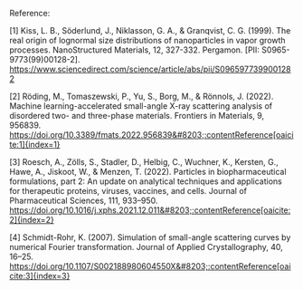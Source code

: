 Reference:

[1] Kiss, L. B., Söderlund, J., Niklasson, G. A., & Granqvist, C. G. (1999). The real origin of lognormal size distributions of nanoparticles in vapor growth processes. NanoStructured Materials, 12, 327-332. Pergamon. [PII: S0965-9773(99)00128-2]. https://www.sciencedirect.com/science/article/abs/pii/S0965977399001282

[2] Röding, M., Tomaszewski, P., Yu, S., Borg, M., & Rönnols, J. (2022). Machine learning-accelerated small-angle X-ray scattering analysis of disordered two- and three-phase materials. Frontiers in Materials, 9, 956839. https://doi.org/10.3389/fmats.2022.956839&#8203;:contentReference[oaicite:1]{index=1}

[3] Roesch, A., Zölls, S., Stadler, D., Helbig, C., Wuchner, K., Kersten, G., Hawe, A., Jiskoot, W., & Menzen, T. (2022). Particles in biopharmaceutical formulations, part 2: An update on analytical techniques and applications for therapeutic proteins, viruses, vaccines, and cells. Journal of Pharmaceutical Sciences, 111, 933–950. https://doi.org/10.1016/j.xphs.2021.12.011&#8203;:contentReference[oaicite:2]{index=2}

[4] Schmidt-Rohr, K. (2007). Simulation of small-angle scattering curves by numerical Fourier transformation. Journal of Applied Crystallography, 40, 16–25. https://doi.org/10.1107/S002188980604550X&#8203;:contentReference[oaicite:3]{index=3}
